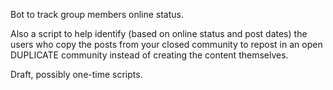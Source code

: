 Bot to track group members online status.

Also a script to help identify (based on online status and post dates) the users who copy the posts from your closed community to repost in an open DUPLICATE community instead of creating the content themselves. 

Draft, possibly one-time scripts. 